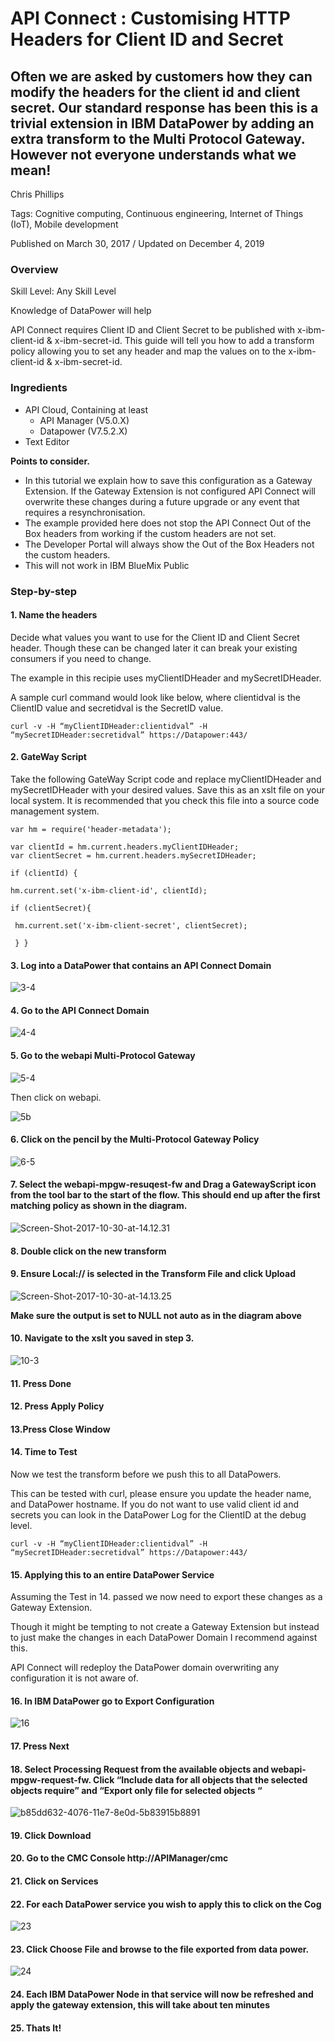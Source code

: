 # API Connect : Customising HTTP Headers for Client ID and Secret
## Often we are asked by customers how they can modify the headers for the client id and client secret. Our standard response has been this is a trivial extension in IBM DataPower by adding an extra transform to the Multi Protocol Gateway. However not everyone understands what we mean!

Chris Phillips

Tags: Cognitive computing, Continuous engineering, Internet of Things (IoT), Mobile development

Published on March 30, 2017 / Updated on December 4, 2019

### Overview

Skill Level: Any Skill Level

Knowledge of DataPower will help

API Connect requires Client ID and Client Secret to be published with x-ibm-client-id & x-ibm-secret-id. This guide will tell you how to add a transform policy allowing you to set any header and map the values on to the x-ibm-client-id & x-ibm-secret-id.

### Ingredients

* API Cloud, Containing at least
  * API Manager (V5.0.X)
  * Datapower (V7.5.2.X)
* Text Editor

**Points to consider.**

* In this tutorial we explain how to save this configuration as a Gateway Extension. If the Gateway Extension is not configured API Connect will overwrite these changes during a future upgrade or any event that requires a resynchronisation.
* The example provided here does not stop the API Connect Out of the Box headers from working if the custom headers are not set.
* The Developer Portal will always show the Out of the Box Headers not the custom headers.
* This will not work in IBM BlueMix Public

### Step-by-step

#### 1. Name the headers

Decide what values you want to use for the Client ID and Client Secret header. Though these can be changed later it can break your existing consumers if you need to change.

The example in this recipie uses myClientIDHeader and mySecretIDHeader.

A sample curl command would look like below, where clientidval is the ClientID value and secretidval is the SecretID value.

```
curl -v -H “myClientIDHeader:clientidval” -H “mySecretIDHeader:secretidval” https://Datapower:443/
```

#### 2. GateWay Script

Take the following GateWay Script code and replace myClientIDHeader and mySecretIDHeader with your desired values. Save this as an xslt file on your local system. It is recommended that you check this file into a source code management system.
```
var hm = require('header-metadata');  

var clientId = hm.current.headers.myClientIDHeader;  
var clientSecret = hm.current.headers.mySecretIDHeader;  

if (clientId) {   

hm.current.set('x-ibm-client-id', clientId);   

if (clientSecret){  

 hm.current.set('x-ibm-client-secret', clientSecret);  

 } }
 ```

#### 3. Log into a DataPower that contains an API Connect Domain

![3-4](images/3-4.png)

#### 4. Go to the API Connect Domain

![4-4](images/4-4.png)

#### 5. Go to the webapi Multi-Protocol Gateway

![5-4](images/5-4.png)

Then click on webapi.

![5b](images/5b.png)

#### 6. Click on the pencil by the Multi-Protocol Gateway Policy

![6-5](images/6-5.png)

#### 7. Select the webapi-mpgw-resuqest-fw and Drag a GatewayScript icon from the tool bar to the start of the flow. This should end up after the first matching policy as shown in the diagram.

![Screen-Shot-2017-10-30-at-14.12.31](images/Screen-Shot-2017-10-30-at-14.12.31.png)

#### 8. Double click on the new transform

#### 9. Ensure Local:// is selected in the Transform File and click Upload

![Screen-Shot-2017-10-30-at-14.13.25](images/Screen-Shot-2017-10-30-at-14.13.25.png)

**Make sure the output is set to NULL not auto as in the diagram above**

#### 10. Navigate to the xslt you saved in step 3.

![10-3](images/10-3.png)

#### 11. Press Done

#### 12. Press Apply Policy

#### 13.Press Close Window

#### 14. Time to Test

Now we test the transform before we push this to all DataPowers.

This can be tested with curl, please ensure you update the header name, and DataPower hostname. If you do not want to use valid client id and secrets you can look in the DataPower Log for the ClientID at the debug level.

```
curl -v -H “myClientIDHeader:clientidval” -H “mySecretIDHeader:secretidval” https://Datapower:443/
```

#### 15. Applying this to an entire DataPower Service

Assuming the Test in 14. passed we now need to export these changes as a Gateway Extension.

Though it might be tempting to not create a Gateway Extension but instead to just make the changes in each DataPower Domain I recommend against this.

API Connect will redeploy the DataPower domain overwriting any configuration it is not aware of.

#### 16. In IBM DataPower go to Export Configuration

![16](images/16.png)

#### 17. Press Next

#### 18. Select Processing Request from the available objects and webapi-mpgw-request-fw. Click “Include data for all objects that the selected objects require” and “Export only file for selected objects “

![b85dd632-4076-11e7-8e0d-5b83915b8891](images/b85dd632-4076-11e7-8e0d-5b83915b8891.png)

#### 19. Click Download

#### 20. Go to the CMC Console http://APIManager/cmc

#### 21. Click on Services

#### 22. For each DataPower service you wish to apply this to click on the Cog

![23](images/23.png)

#### 23. Click Choose File and browse to the file exported from data power.

![24](images/24.png)

#### 24. Each IBM DataPower Node in that service will now be refreshed and apply the gateway extension, this will take about ten minutes

#### 25. Thats It!
